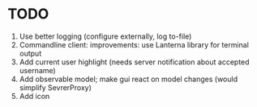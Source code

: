 TODO
====
1. Use better logging (configure externally, log to-file)
2. Commandline client: improvements: use Lanterna library for terminal output
3. Add current user highlight (needs server notification about accepted username)
4. Add observable model; make gui react on model changes (would simplify SevrerProxy)
5. Add icon



